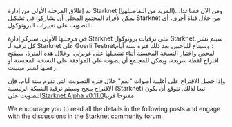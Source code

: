 تم إطلاق المرحلة الأولى من إدارة Starknet (المزيد من التفاصيل[هنا](https://www.starknet.io/en/posts/governance/starknets-governance-first-phase)). ومن الآن فصاعدا، يمكن لأفراد المجتمع المحلي أن يشاركوا في تشكيل Starknet من خلال قناة أخرى، أي التصويت على تغييرات البروتوكول.

في مرحلتها الأولى، ستركز إدارة Starknet على ترقيات بروتوكول Starknet. سيتم نشر كل ترقية لـ Starknet على Goerli Testnet؛ وسيتاح للناخبين بعد ذلك فترة ستة أيام لفحص واختبار النسخة المحسنة أثناء تشغيلها على غويرلي. وخلال هذه الفترة، سيفتح اقتراح لقطة سريعة، ويمكن للمجتمع أن يصوت على الموافقة على النسخة المحسنة أو رفضها لنشر مينينت.

وإذا حصل الاقتراح على أغلبية أصوات "نعم" خلال فترة التصويت التي تدوم ستة أيام، فإن الاقتراح ينجح وسيتم ترقية الشبكة الرئيسية (Starknet) تبعا لذلك. نتوقع أن يكون التصويت على[Starknet Alpha v0.11.0](https://docs.starknet.io/documentation/starknet_versions/upcoming_versions/#what_to_expect)مفتوحا قريبا.

We encourage you to read all the details in the following posts and engage with the discussions in the [Starknet community forum](https://community.starknet.io/).